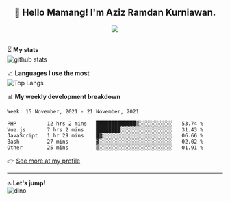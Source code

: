 <h2 align="center">👋 Hello Mamang! I'm Aziz Ramdan Kurniawan.</h2>  
<p align="center">
  <img src="https://komarev.com/ghpvc/?username=azizramdan"> <br><br>
</p>
    
⏳ **My stats**  
![github stats](https://github-readme-stats.vercel.app/api?username=azizramdan&show_icons=true&count_private=true&title_color=000&hide_border=true&hide_title=true)  

📈 **Languages I use the most**  
![Top Langs](https://github-readme-stats.vercel.app/api/top-langs/?username=azizramdan&layout=compact&langs_count=6&hide=tsql&hide_border=true&hide_title=true&exclude_repo=Futsal-Go,Futsal-Go-Admin,Sistem-Informasi-Sensus-Harian-Rawat-Inap)  

📊 **My weekly development breakdown**
<!--START_SECTION:waka-->
```text
Week: 15 November, 2021 - 21 November, 2021

PHP          12 hrs 2 mins   █████████████▒░░░░░░░░░░░   53.74 % 
Vue.js       7 hrs 2 mins    ████████░░░░░░░░░░░░░░░░░   31.43 % 
JavaScript   1 hr 29 mins    █▓░░░░░░░░░░░░░░░░░░░░░░░   06.66 % 
Bash         27 mins         ▓░░░░░░░░░░░░░░░░░░░░░░░░   02.02 % 
Other        25 mins         ▒░░░░░░░░░░░░░░░░░░░░░░░░   01.91 % 
```
<!--END_SECTION:waka-->
👉 [See more at my profile](https://wakatime.com/@azizramdan)
***
🔝 **Let's jump!**  
![dino](https://raw.githubusercontent.com/azizramdan/azizramdan/master/dino.gif)  
